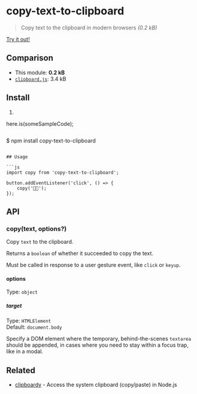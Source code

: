 # copy-text-to-clipboard

> Copy text to the clipboard in modern browsers *(0.2 kB)*

[Try it out!](https://jsfiddle.net/sindresorhus/6406v3pf/)

## Comparison

- This module: **0.2 kB**
- [`clipboard.js`](https://github.com/zenorocha/clipboard.js): 3.4 kB

## Install

1. ```
here.is(someSampleCode);
```

```
$ npm install copy-text-to-clipboard
```

## Usage

```js
import copy from 'copy-text-to-clipboard';

button.addEventListener('click', () => {
	copy('🦄🌈');
});
```

## API

### copy(text, options?)

Copy `text` to the clipboard.

Returns a `boolean` of whether it succeeded to copy the text.

Must be called in response to a user gesture event, like `click` or `keyup`.

#### options

Type: `object`

##### target

Type: `HTMLElement`\
Default: `document.body`

Specify a DOM element where the temporary, behind-the-scenes `textarea` should be appended, in cases where you need to stay within a focus trap, like in a modal.

## Related

- [clipboardy](https://github.com/sindresorhus/clipboardy) - Access the system clipboard (copy/paste) in Node.js
